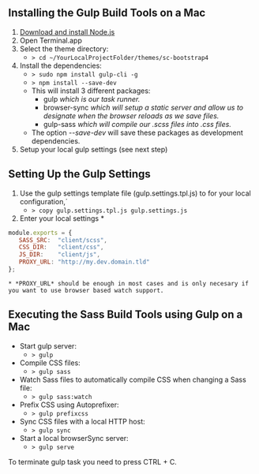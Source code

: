 ## Installing the Gulp Build Tools on a Mac
1. [Download and install Node.js](https://nodejs.org/download/)
2. Open Terminal.app
3. Select the theme directory:
    * ``> cd ~/YourLocalProjectFolder/themes/sc-bootstrap4``
4. Install the dependencies:
    * ``> sudo npm install gulp-cli -g``
    * ``> npm install --save-dev``
    * This will install 3 different packages:
        * gulp *which is our task runner.*
        * browser-sync *which will setup a static server and allow us to designate when the browser reloads as we save files.*
        * gulp-sass *which will compile our .scss files into .css files.*
    * The option *--save-dev* will save these packages as development dependencies.
5. Setup your local gulp settings (see next step)

## Setting Up the Gulp Settings

1. Use the gulp settings template file (gulp.settings.tpl.js) to for your local configuration,´
    * ``> copy gulp.settings.tpl.js gulp.settings.js``
2. Enter your local settings
    * 
```javascript
module.exports = {
   SASS_SRC:  "client/scss",
   CSS_DIR:   "client/css",
   JS_DIR:    "client/js",
   PROXY_URL: "http://my.dev.domain.tld"
};
```
    * *PROXY_URL* should be enough in most cases and is only necesary if you want to use browser based watch support.

## Executing the Sass Build Tools using Gulp on a Mac

* Start gulp server:
    * ``> gulp``
* Compile CSS files:
    * ``> gulp sass``
* Watch Sass files to automatically compile CSS when changing a Sass file:
    * ``> gulp sass:watch``
* Prefix CSS using Autoprefixer:
    * ``> gulp prefixcss``
* Sync CSS files with a local HTTP host:
    * ``> gulp sync``
* Start a local browserSync server:
    * ``> gulp serve``

To terminate gulp task you need to press CTRL + C.